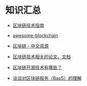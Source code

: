 知识汇总
===
* [区块链技术指南](https://github.com/yeasy/blockchain_guide)

* [awesome-blockchain](https://github.com/chaozh/awesome-blockchain)

* [区块链 - 中文资源](https://github.com/LiuBoyu/blockchain)

* [区块链技术相关的论文、文档](https://github.com/blockchain-university/databank)

* [区块链开源技术有哪些？](https://www.zhihu.com/question/52711981)

* [谈谈对区块链服务（BaaS）的理解](https://zhuanlan.zhihu.com/p/27037131)
